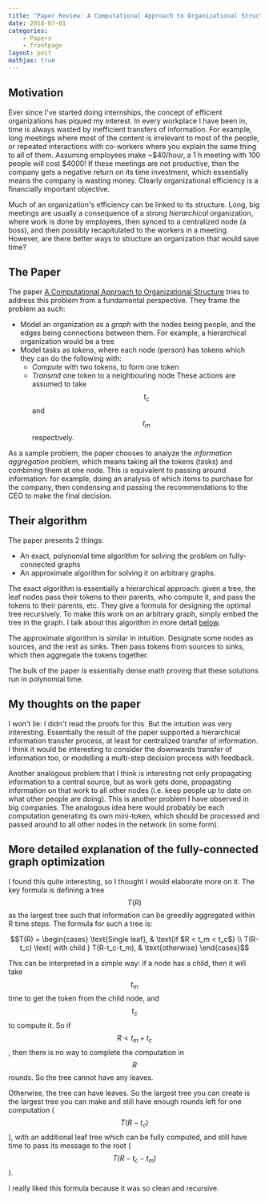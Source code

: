 ```yaml
---
title: "Paper Review: A Computational Approach to Organizational Structure"
date: 2018-07-01
categories:
    - Papers
    - frontpage
layout: post
mathjax: true
---
```


## Motivation
Ever since I've started doing internships, the concept of efficient organizations has piqued my interest. In every workplace I have been in, time is always wasted by inefficient transfers of information. For example, long meetings where most of the content is irrelevant to most of the people, or repeated interactions with co-workers where you explain the same thing to all of them. Assuming employees make ~$40/hour, a 1 h meeting with 100 people will cost $4000! If these meetings are not productive, then the company gets a negative return on its time investment, which essentially means the company is wasting money. Clearly organizational efficiency is a financially important objective.

Much of an organization's efficiency can be linked to its structure. Long, big meetings are usually a consequence of a strong _hierarchical_ organization, where work is done by employees, then synced to a centralized node (a boss), and then possibly recapitulated to the workers in a meeting. However, are there better ways to structure an organization that would save time?

## The Paper
The paper [A Computational Approach to Organizational Structure](https://arxiv.org/abs/1806.05701) tries to address this problem from a fundamental perspective. They frame the problem as such:
- Model an organization as a _graph_ with the nodes being people, and the edges being connections between them. For example, a hierarchical organization would be a tree
- Model tasks as _tokens_, where each node (person) has tokens which they can do the following with:
  - _Compute_ with two tokens, to form one token
  - _Transmit_ one token to a neighbouring node
 These actions are assumed to take $$t_c$$ and $$t_m$$ respectively.

As a sample problem, the paper chooses to analyze the _information aggregation_ problem, which means taking all the tokens (tasks) and combining them at one node. This is equivalent to passing around information: for example, doing an analysis of which items to purchase for the company, then condensing and passing the recommendations to the CEO to make the final decision.

## Their algorithm
The paper presents 2 things:
- An exact, polynomial time algorithm for solving the problem on fully-connected graphs
- An approximate algorithm for solving it on arbitrary graphs.

The exact algorithm is essentially a hierarchical approach: given a tree, the leaf nodes pass their tokens to their parents, who compute it, and pass the tokens to their parents, etc. They give a formula for designing the optimal tree recursively. To make this work on an arbitrary graph, simply embed the tree in the graph. I talk about this algorithm in more detail [below](#more-detailed-explanation-of-the-fully-connected-graph-optimization).

The approximate algorithm is similar in intuition. Designate some nodes as sources, and the rest as sinks. Then pass tokens from sources to sinks, which then aggregate the tokens together.

The bulk of the paper is essentially dense math proving that these solutions run in polynomial time. 

## My thoughts on the paper
I won't lie: I didn't read the proofs for this. But the intuition was very interesting. Essentially the result of the paper supported a hierarchical information transfer process, at least for centralized transfer of information. I think it would be interesting to consider the downwards transfer of information too, or modelling a multi-step decision process with feedback.

Another analogous problem that I think is interesting not only propagating information to a central source, but as work gets done, propagating information on that work to all other nodes (i.e. keep people up to date on what other people are doing). This is another problem I have observed in big companies. The analogous idea here would probably be each computation generating its own mini-token, which should be processed and passed around to all other nodes in the network (in some form).  


## More detailed explanation of the fully-connected graph optimization
I found this quite interesting, so I thought I would elaborate more on it. The key formula is defining a tree $$T(R)$$ as the largest tree such that information can be greedily aggregated within R time steps. The formula for such a tree is:

$$T(R) = \begin{cases}
\text{Single leaf},  & \text{if $R < t_m < t_c$} \\
T(R-t_c) \text{ with child } T(R-t_c-t_m), & \text{otherwise}
\end{cases}$$ 

This can be interpreted in a simple way: if a node  has a child, then it will take $$t_m$$ time to get the token from the child node, and $$t_c$$ to compute it. So if $$R < t_m + t_c$$, then there is no way to complete the computation in $$R$$ rounds. So the tree cannot have any leaves.

Otherwise, the tree can have leaves. So the largest tree you can create is the largest tree you can make and still have enough rounds left for one computation ($$T(R-t_c)$$), with an additional leaf tree which can be fully computed, and still have time to pass its message to the root ($$T(R-t_c-t_m)$$).

I really liked this formula because it was so clean and recursive.

